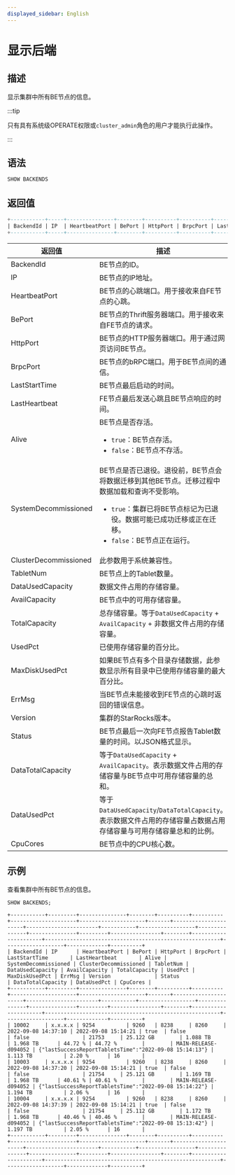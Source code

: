 ```yaml
---
displayed_sidebar: English
---
```


# 显示后端

## 描述

显示集群中所有BE节点的信息。

:::tip

只有具有系统级OPERATE权限或`cluster_admin`角色的用户才能执行此操作。

:::

## 语法

```SQL
SHOW BACKENDS
```

## 返回值

```SQL
+-----------+-----+---------------+--------+----------+----------+---------------+---------------+-------+----------------------+-----------------------+-----------+------------------+---------------+---------------+---------+----------------+--------+----------+--------+-------------------+-------------+----------+
| BackendId | IP  | HeartbeatPort | BePort | HttpPort | BrpcPort | LastStartTime | LastHeartbeat | Alive | SystemDecommissioned | ClusterDecommissioned | TabletNum | DataUsedCapacity | AvailCapacity | TotalCapacity | UsedPct | MaxDiskUsedPct | ErrMsg | Version  | Status | DataTotalCapacity | DataUsedPct | CpuCores |
+-----------+-----+---------------+--------+----------+----------+---------------+---------------+-------+----------------------+-----------------------+-----------+------------------+---------------+---------------+---------+----------------+--------+----------+--------+-------------------+-------------+----------+
```

|**返回值**|**描述**|
|---|---|
|BackendId|BE节点的ID。|
|IP|BE节点的IP地址。|
|HeartbeatPort|BE节点的心跳端口。用于接收来自FE节点的心跳。|
|BePort|BE节点的Thrift服务器端口。用于接收来自FE节点的请求。|
|HttpPort|BE节点的HTTP服务器端口。用于通过网页访问BE节点。|
|BrpcPort|BE节点的bRPC端口。用于BE节点间的通信。|
|LastStartTime|BE节点最后启动的时间。|
|LastHeartbeat|FE节点最后发送心跳且BE节点响应的时间。|
|Alive|BE节点是否存活。<ul><li>`true`：BE节点存活。</li><li>`false`：BE节点不存活。</li></ul>|
|SystemDecommissioned|BE节点是否已退役。退役前，BE节点会将数据迁移到其他BE节点。迁移过程中数据加载和查询不受影响。<ul><li>`true`：集群已将BE节点标记为已退役。数据可能已成功迁移或正在迁移。</li><li>`false`：BE节点正在运行。</li></ul>|
|ClusterDecommissioned|此参数用于系统兼容性。|
|TabletNum|BE节点上的Tablet数量。|
|DataUsedCapacity|数据文件占用的存储容量。|
|AvailCapacity|BE节点中的可用存储容量。|
|TotalCapacity|总存储容量。等于`DataUsedCapacity` + `AvailCapacity` + 非数据文件占用的存储容量。|
|UsedPct|已使用存储容量的百分比。|
|MaxDiskUsedPct|如果BE节点有多个目录存储数据，此参数显示所有目录中已使用存储容量的最大百分比。|
|ErrMsg|当BE节点未能接收到FE节点的心跳时返回的错误信息。|
|Version|集群的StarRocks版本。|
|Status|BE节点最后一次向FE节点报告Tablet数量的时间。以JSON格式显示。|
|DataTotalCapacity|等于`DataUsedCapacity` + `AvailCapacity`。表示数据文件占用的存储容量与BE节点中可用存储容量的总和。|
|DataUsedPct|等于`DataUsedCapacity`/`DataTotalCapacity`。表示数据文件占用的存储容量占数据占用存储容量与可用存储容量总和的比例。|
|CpuCores|BE节点中的CPU核心数。|

## 示例

查看集群中所有BE节点的信息。

```Plain
SHOW BACKENDS;

+-----------+---------+---------------+--------+----------+----------+---------------------+---------------------+-------+----------------------+-----------------------+-----------+------------------+---------------+---------------+---------+----------------+--------+----------------------+--------------------------------------------------------+-------------------+-------------+----------+
| BackendId | IP      | HeartbeatPort | BePort | HttpPort | BrpcPort | LastStartTime       | LastHeartbeat       | Alive | SystemDecommissioned | ClusterDecommissioned | TabletNum | DataUsedCapacity | AvailCapacity | TotalCapacity | UsedPct | MaxDiskUsedPct | ErrMsg | Version              | Status                                                 | DataTotalCapacity | DataUsedPct | CpuCores |
+-----------+---------+---------------+--------+----------+----------+---------------------+---------------------+-------+----------------------+-----------------------+-----------+------------------+---------------+---------------+---------+----------------+--------+----------------------+--------------------------------------------------------+-------------------+-------------+----------+
| 10002     | x.x.x.x | 9254          | 9260   | 8238     | 8260     | 2022-09-08 14:37:10 | 2022-09-08 15:14:21 | true  | false                | false                 | 21753     | 25.122 GB        | 1.088 TB      | 1.968 TB      | 44.72 % | 44.72 %        |        | MAIN-RELEASE-d094052 | {"lastSuccessReportTabletsTime":"2022-09-08 15:14:13"} | 1.113 TB          | 2.20 %      | 16       |
| 10003     | x.x.x.x | 9254          | 9260   | 8238     | 8260     | 2022-09-08 14:37:20 | 2022-09-08 15:14:21 | true  | false                | false                 | 21754     | 25.121 GB        | 1.169 TB      | 1.968 TB      | 40.61 % | 40.61 %        |        | MAIN-RELEASE-d094052 | {"lastSuccessReportTabletsTime":"2022-09-08 15:14:22"} | 1.194 TB          | 2.06 %      | 16       |
| 10004     | x.x.x.x | 9254          | 9260   | 8238     | 8260     | 2022-09-08 14:37:39 | 2022-09-08 15:14:21 | true  | false                | false                 | 21754     | 25.112 GB        | 1.172 TB      | 1.968 TB      | 40.46 % | 40.46 %        |        | MAIN-RELEASE-d094052 | {"lastSuccessReportTabletsTime":"2022-09-08 15:13:42"} | 1.197 TB          | 2.05 %      | 16       |
+-----------+---------+---------------+--------+----------+----------+---------------------+---------------------+-------+----------------------+-----------------------+-----------+------------------+---------------+---------------+---------+----------------+--------+----------------------+--------------------------------------------------------+-------------------+-------------+----------+
```